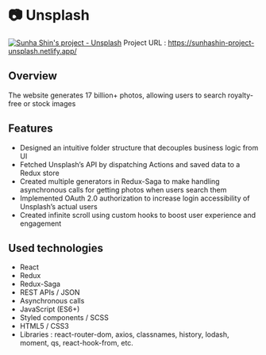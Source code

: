 # :camera: Unsplash
[![Sunha Shin's project - Unsplash](https://drive.google.com/uc?id=16LCWFkBTlvX1MOGbRkQ8TRXGbFji0jWk)](https://sunhashin-project-unsplash.netlify.app/)
Project URL : <https://sunhashin-project-unsplash.netlify.app/>

## Overview
The website generates 17 billion+ photos, allowing users to search royalty-free or stock images

## Features
* Designed an intuitive folder structure that decouples business logic from UI
* Fetched Unsplash’s API by dispatching Actions and saved data to a Redux store
* Created multiple generators in Redux-Saga to make handling asynchronous calls for getting photos when users search them
* Implemented OAuth 2.0 authorization to increase login accessibility of Unsplash’s actual users
* Created infinite scroll using custom hooks to boost user experience and engagement

## Used technologies
- React
- Redux
- Redux-Saga
- REST APIs / JSON
- Asynchronous calls
- JavaScript (ES6+)
- Styled components / SCSS
- HTML5 / CSS3
- Libraries : react-router-dom, axios, classnames, history, lodash, moment, qs, react-hook-from, etc.
